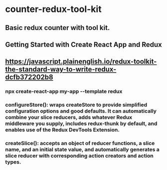 # counter-redux-tool-kit

## Basic redux counter with tool kit.

## Getting Started with Create React App and Redux

## https://javascript.plainenglish.io/redux-toolkit-the-standard-way-to-write-redux-dcfb372202b8

### npx create-react-app my-app --template redux

### configureStore(): wraps createStore to provide simplified configuration options and good defaults. It can automatically combine your slice reducers, adds whatever Redux middleware you supply, includes redux-thunk by default, and enables use of the Redux DevTools Extension.

### createSlice(): accepts an object of reducer functions, a slice name, and an initial state value, and automatically generates a slice reducer with corresponding action creators and action types.

###
